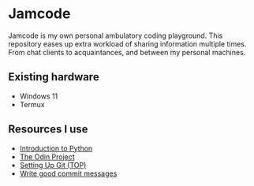 # Jamcode

Jamcode is my own personal ambulatory coding playground. This repository eases up extra workload of sharing information multiple times.
From chat clients to acquaintances, and between my personal machines.

## Existing hardware

- Windows 11
- Termux

## Resources I use

- [Introduction to Python](http://introtopython.org)
- [The Odin Project](https://www.theodinproject.com/)
- [Setting Up Git (TOP)](https://www.theodinproject.com/lessons/foundations-setting-up-git)
- [Write good commit messages](https://cbea.ms/git-commit)
